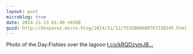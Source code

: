 ```yaml
---
layout: post
microblog: true
date: 2014-11-13 01:49 +0300
guid: http://desparoz.micro.blog/2014/11/12/t532666608767238145.html
---
```

Photo of the Day:Fishies over the lagoon [t.co/kRQDzymJB...](http://t.co/kRQDzymJBX)
